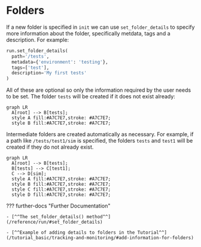 # Folders

If a new folder is specified in `init` we can use `set_folder_details` to specify more information about the folder, specifically metdata, tags and a description. For
example:
```  py
run.set_folder_details(
  path='/tests',
  metadata={'environment': 'testing'},
  tags=['test'],
  description='My first tests'
)
```
All of these are optional so only the information required by the user needs to be set. The folder `tests` will be created if it
does not exist already:
``` mermaid
graph LR
  A[root] --> B[tests];
  style A fill:#A7C7E7,stroke: #A7C7E7;
  style B fill:#A7C7E7,stroke: #A7C7E7;
```

Intermediate folders are created automatically as necessary.
For example, if a path like `/tests/test1/sim` is specified, the folders `tests` and `test1` will be created if they do not already exist.
``` mermaid
graph LR
  A[root] --> B[tests];
  B[tests] --> C[test1];
  C --> D[sim];
  style A fill:#A7C7E7,stroke: #A7C7E7;
  style B fill:#A7C7E7,stroke: #A7C7E7;
  style C fill:#A7C7E7,stroke: #A7C7E7;
  style D fill:#A7C7E7,stroke: #A7C7E7;
```
??? further-docs "Further Documentation"

    - [^^The set_folder_details() method^^](/reference/run/#set_folder_details)
    
    - [^^Example of adding details to folders in the Tutorial^^](/tutorial_basic/tracking-and-monitoring/#add-information-for-folders)